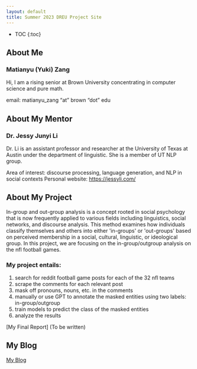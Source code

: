 ```yaml
---
layout: default
title: Summer 2023 DREU Project Site
---
```


* TOC
{:toc}

## About Me
### Matianyu (Yuki) Zang

Hi, I am a rising senior at Brown University concentrating in computer science and pure math. 

email: matianyu_zang “at” brown “dot” edu

## About My Mentor
### Dr. Jessy Junyi Li

Dr. Li is an assistant professor and researcher at the University of Texas at Austin under the department of linguistic. She is a member of UT NLP group.

Area of interest: discourse processing, language generation, and NLP in social contexts
Personal website: https://jessyli.com/

## About My Project
In-group and out-group analysis is a concept rooted in social psychology that is now frequently applied to various fields including linguistics, social networks, and discourse analysis. This method examines how individuals classify themselves and others into either 'in-groups' or 'out-groups' based on perceived membership in a social, cultural, linguistic, or ideological group. In this project, we are focusing on the in-group/outgroup analysis on the nfl football games. 

### My project entails:
1. search for reddit football game posts for each of the 32 nfl teams
2. scrape the comments for each relevant post
3. mask off pronouns, nouns, etc. in the comments
4. manually or use GPT to annotate the masked entities using two labels: in-group/outgroup
5. train models to predict the class of the masked entities
6. analyze the results

[My Final Report] (To be written)

## My Blog

[My Blog](blog.html)
